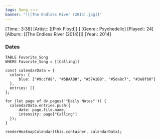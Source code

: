 ```yaml
---
tags: Song ⭐⭐⭐ 
banner: "![[The Endless River (2014).jpg]]"
---
```

[Time:: 3:38]
[Artist:: [[Pink Floyd]] ]
[Genre:: Psychedelic]
[Played:: 24]
[Album:: [[The Endless River (2014)]]]
[Year:: 2014]
### Dates
````dataview
TABLE Favorite_Song
WHERE Favorite_Song = [[Calling]]
````

  ```dataviewjs
const calendarData = { 
	colors: { 
		blue: ["#9ccfd8", "#5BAAB8", "#57A1BB", "#5da8c7", "#3e8fb0"] 
	}, 
	entries: [] 
}; 

for (let page of dv.pages('"Daily Notes"')) { 
	calendarData.entries.push({ 
		date: page.file.name, 
		intensity: page["Calling"]
	}); 
} 

renderHeatmapCalendar(this.container, calendarData);
```
